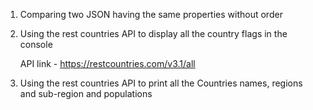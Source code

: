 1. Comparing two JSON having the same properties without order

2. Using the rest countries API to display all the country flags in the console

   API link - https://restcountries.com/v3.1/all

3. Using the rest countries API to print all the Countries names, regions and sub-region and populations
   
